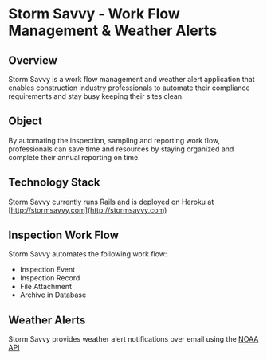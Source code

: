 # Storm Savvy - Work Flow Management & Weather Alerts #

## Overview ##
Storm Savvy is a work flow management and weather alert application
that enables construction industry professionals to automate their
compliance requirements and stay busy keeping their sites clean.

## Object ##
By automating the inspection, sampling and reporting work flow,
professionals can save time and resources by staying organized
and complete their annual reporting on time.

## Technology Stack ##
Storm Savvy currently runs Rails and is deployed on Heroku at
[http://stormsavvy.com](http://stormsavvy.com)

## Inspection Work Flow ##
Storm Savvy automates the following work flow:
* Inspection Event
* Inspection Record
* File Attachment
* Archive in Database

## Weather Alerts ##
Storm Savvy provides weather alert notifications over email using the
[NOAA API](http://graphical.weather.gov/xml/)
